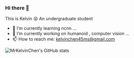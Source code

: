### Hi there 👋

This is Kelvin 😝 An undergraduate student

- 🌱 I’m currently learning ncnn ...
- 🔭 I’m currently working on humanoid , computer vision ...
- 📫 How to reach me: kelvinchen45ms@gmail.com 

![MrKelvinChen's GitHub stats](https://github-readme-stats-nkr3an2gg-mrkelvinchen.vercel.app/api?username=MrKelvinChen&show_icons=true&include_all_commits=true)

<!--
**MrKelvinChen/MrKelvinChen** is a ✨ _special_ ✨ repository because its `README.md` (this file) appears on your GitHub profile.

Here are some ideas to get you started:

- 👯 I’m looking to collaborate on ...
- 🤔 I’m looking for help with ...
- 💬 Ask me about ...
- 😄 Pronouns: ...
- ⚡ Fun fact: ...
-->
